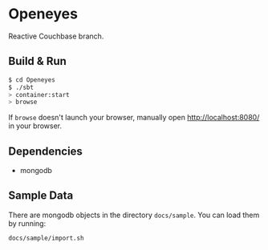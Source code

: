 # Openeyes #


Reactive Couchbase branch.



## Build & Run ##

```sh
$ cd Openeyes
$ ./sbt
> container:start
> browse
```

If `browse` doesn't launch your browser, manually open [http://localhost:8080/](http://localhost:8080/) in your browser.


## Dependencies ##

* mongodb

## Sample Data ##

There are mongodb objects in the directory `docs/sample`. You can load them by running:

```
docs/sample/import.sh
```

